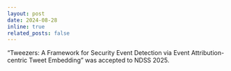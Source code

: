 ```yaml
---
layout: post
date: 2024-08-28
inline: true
related_posts: false
---
```


“Tweezers: A Framework for Security Event Detection via Event Attribution-centric Tweet Embedding” was accepted to NDSS 2025.
